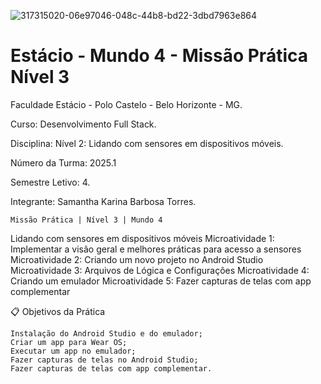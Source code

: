![317315020-06e97046-048c-44b8-bd22-3dbd7963e864]()

<h1>Estácio - Mundo 4 - Missão Prática  Nível 3</h1>



Faculdade Estácio - Polo Castelo - Belo Horizonte - MG.
 
Curso: Desenvolvimento Full Stack.
 
Disciplina: Nível 2:  Lidando com sensores em dispositivos móveis.
 
Número da Turma: 2025.1
 
Semestre Letivo: 4.

Integrante: Samantha Karina Barbosa Torres.

    Missão Prática | Nível 3 | Mundo 4 
 
 Lidando com sensores em dispositivos móveis
Microatividade 1: Implementar a visão geral e melhores práticas para acesso a sensores
Microatividade 2: Criando um novo projeto no Android Studio
Microatividade 3: Arquivos de Lógica e Configurações
Microatividade 4: Criando um emulador
Microatividade 5: Fazer capturas de telas com app complementar

📋 Objetivos da Prática

    Instalação do Android Studio e do emulador;
    Criar um app para Wear OS;
    Executar um app no emulador;
    Fazer capturas de telas no Android Studio;
    Fazer capturas de telas com app complementar.
